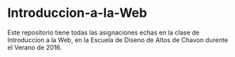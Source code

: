 # Introduccion-a-la-Web
Este repositorio tiene todas las asignaciones echas en la clase de Introduccion a la Web, en la Escuela de Diseno de Altos de Chavon durente el Verano de 2016.
